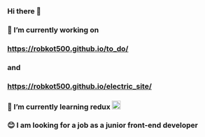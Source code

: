 ### Hi there 👋
### 🔭 I’m currently working on  
### https://robkot500.github.io/to_do/ 
### and 
### https://robkot500.github.io/electric_site/
### 🌱 I’m currently learning redux <img height="20" width="20" src="https://cdn.jsdelivr.net/npm/simple-icons@v3/icons/redux.svg" />
### 😊 I am looking for a job as a junior front-end developer


<!--
**robkot500/robkot500** is a ✨ _special_ ✨ repository because its `README.md` (this file) appears on your GitHub profile.

Here are some ideas to get you started:

- 🔭 I’m currently working on https://robkot500.github.io/to_do/
- 🌱 I’m currently learning ...
- 👯 I’m looking to collaborate on ...
- 🤔 I’m looking for help with ...
- 💬 Ask me about ...
- 📫 How to reach me: ...
- 😄 Pronouns: ...
- ⚡ Fun fact: ...
-->
